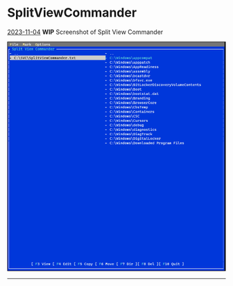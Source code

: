 # SplitViewCommander

[2023-11-04](date:"ymd")
**WIP** Screenshot of Split View Commander

![Screenshot of Split View Commander](SVCScreenshot01.png "Screenshot of Split View Commander")

---
